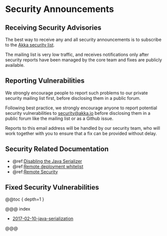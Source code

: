 # Security Announcements

## Receiving Security Advisories

The best way to receive any and all security announcements is to subscribe to the [Akka security list](https://groups.google.com/forum/#!forum/akka-security).

The mailing list is very low traffic, and receives notifications only after security reports have been managed by the core team and fixes are publicly available.

## Reporting Vulnerabilities

We strongly encourage people to report such problems to our private security mailing list first, before disclosing them in a public forum.

Following best practice, we strongly encourage anyone to report potential security 
vulnerabilities to [security@akka.io](mailto:security@akka.io) before disclosing them in a public forum like the mailing list or as a Github issue.

Reports to this email address will be handled by our security team, who will work together with you
to ensure that a fix can be provided without delay.

## Security Related Documentation

 * @ref:[Disabling the Java Serializer](../../scala/remoting.md#disable-java-serializer-scala)
 * @ref:[Remote deployment whitelist](../../scala/remoting.md#remote-deployment-whitelist-scala)
 * @ref:[Remote Security](../../scala/remoting.md#remote-security-scala)

## Fixed Security Vulnerabilities

@@toc { depth=1 }

@@@ index

* [2017-02-10-java-serialization](2017-02-10-java-serialization.md)

@@@